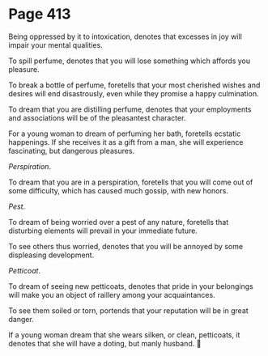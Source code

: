 # Page 413
Being oppressed by it to intoxication, denotes that excesses in joy
will impair your mental qualities.


To spill perfume, denotes that you will lose something which
affords you pleasure.


To break a bottle of perfume, foretells that your most cherished
wishes and desires will end disastrously, even while they promise
a happy culmination.


To dream that you are distilling perfume, denotes that your employments
and associations will be of the pleasantest character.


For a young woman to dream of perfuming her bath, foretells
ecstatic happenings. If she receives it as a gift from a man,
she will experience fascinating, but dangerous pleasures.


_Perspiration_.


To dream that you are in a perspiration, foretells that you
will come out of some difficulty, which has caused much gossip,
with new honors.


_Pest_.


To dream of being worried over a pest of any nature, foretells that disturbing
elements will prevail in your immediate future.


To see others thus worried, denotes that you will be annoyed
by some displeasing development.


_Petticoat_.


To dream of seeing new petticoats, denotes that pride in your belongings
will make you an object of raillery among your acquaintances.


To see them soiled or torn, portends that your reputation will be
in great danger.


If a young woman dream that she wears silken, or clean, petticoats,
it denotes that she will have a doting, but manly husband.
